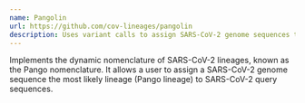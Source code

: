 ```yaml
---
name: Pangolin
url: https://github.com/cov-lineages/pangolin
description: Uses variant calls to assign SARS-CoV-2 genome sequences to global lineages
---
```


Implements the dynamic nomenclature of SARS-CoV-2 lineages, known as the Pango nomenclature.
It allows a user to assign a SARS-CoV-2 genome sequence the most likely lineage (Pango lineage)
to SARS-CoV-2 query sequences.
